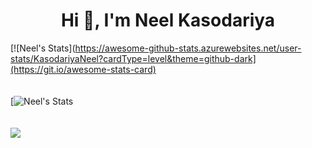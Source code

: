 <h1 align="center">Hi 👋, I'm Neel Kasodariya</h1>

[![Neel's Stats](https://awesome-github-stats.azurewebsites.net/user-stats/KasodariyaNeel?cardType=level&theme=github-dark](https://git.io/awesome-stats-card)
</br></br></br>
[![Neel's Stats](https://github-readme-stats.vercel.app/api/top-langs?username=KasodariyaNeel&show_icons=true&theme=github-dark&layout=compact)
</br></br></br>
<img src="https://github-readme-streak-stats.herokuapp.com/?user=KasodariyaNeel&theme=github-dark"/>
